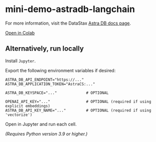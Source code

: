 # mini-demo-astradb-langchain

For more information, visit the DataStax [Astra DB docs page](https://docs.datastax.com/en/astra-db-serverless/integrations/langchain.html).

[Open in Colab](https://colab.research.google.com/github/datastaxdevs/mini-demo-astradb-langchain/blob/main/AstraDB_langchain_quickstart_1.ipynb)

## Alternatively, run locally 

Install `Jupyter`.

Export the following environment variables if desired:

```
ASTRA_DB_API_ENDPOINT="https://..."
ASTRA_DB_APPLICATION_TOKEN="AstraCS:..."

ASTRA_DB_KEYSPACE="..."             # OPTIONAL

OPENAI_API_KEY="..."                # OPTIONAL (required if using explicit embeddings)
ASTRA_DB_API_KEY_NAME="..."         # OPTIONAL (required if using 'vectorize')
```

Open in Jupyter and run each cell.

_(Requires Python version 3.9 or higher.)_
